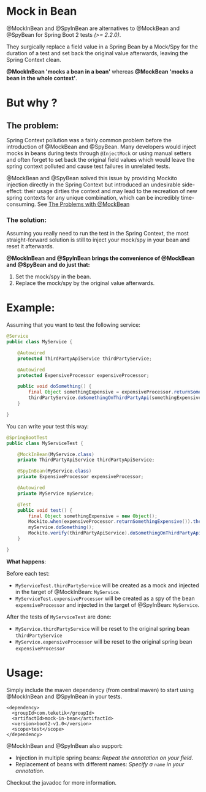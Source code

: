 # Mock in Bean

@MockInBean and @SpyInBean are alternatives to @MockBean and @SpyBean for Spring Boot 2 tests *(>= 2.2.0)*.

They surgically replace a field value in a Spring Bean by a Mock/Spy for the duration of a test and set back the original value afterwards, leaving the Spring Context clean.

**@MockInBean 'mocks a bean in a bean'** whereas **@MockBean 'mocks a bean in the whole context'**.

# But why ?

## The problem:

Spring Context pollution was a fairly common problem before the introduction of @MockBean and @SpyBean. Many developers would inject mocks in beans during tests through `@InjectMock` or using manual setters and often forget to set back the original field values which would leave the spring context polluted and cause test failures in unrelated tests.

@MockBean and @SpyBean solved this issue by providing Mockito injection directly in the Spring Context but introduced an undesirable side-effect: their usage dirties the context and may lead to the recreation of new spring contexts for any unique combination, which can be incredibly time-consuming. See [The Problems with @MockBean](https://www.baeldung.com/spring-tests#2-the-problems-withmockbean)

### The solution:

Assuming you really need to run the test in the Spring Context, the most straight-forward solution is still to inject your mock/spy in your bean and reset it afterwards. 

**@MockInBean and @SpyInBean brings the convenience of @MockBean and @SpyBean and do just that:**
  1. Set the mock/spy in the bean.
  2. Replace the mock/spy by the original value afterwards.

# Example:

Assuming that you want to test the following service:
```java
@Service
public class MyService {

    @Autowired
    protected ThirdPartyApiService thirdPartyService;

    @Autowired
    protected ExpensiveProcessor expensiveProcessor;

    public void doSomething() {
        final Object somethingExpensive = expensiveProcessor.returnSomethingExpensive();
        thirdPartyService.doSomethingOnThirdPartyApi(somethingExpensive);
    }

}

```

You can write your test this way:
```java
@SpringBootTest
public class MyServiceTest {

    @MockInBean(MyService.class)
    private ThirdPartyApiService thirdPartyApiService;

    @SpyInBean(MyService.class)
    private ExpensiveProcessor expensiveProcessor;

    @Autowired
    private MyService myService;

    @Test
    public void test() {
        final Object somethingExpensive = new Object();
        Mockito.when(expensiveProcessor.returnSomethingExpensive()).thenReturn(somethingExpensive);
        myService.doSomething();
        Mockito.verify(thirdPartyApiService).doSomethingOnThirdPartyApi(somethingExpensive);
    }

}
```

**What happens**:

Before each test:
  - `MyServiceTest.thirdPartyService` will be created as a mock and injected in the target of @MockInBean: `MyService`.
  - `MyServiceTest.expensiveProcessor` will be created as a spy of the bean `expensiveProcessor` and injected in the target of @SpyInBean: `MyService`.
  
After the tests of `MyServiceTest` are done:
  - `MyService.thirdPartyService` will be reset to the original spring bean `thirdPartyService`
  - `MyService.expensiveProcessor` will be reset to the original spring bean `expensiveProcessor`

# Usage:

Simply include the maven dependency (from central maven) to start using @MockInBean and @SpyInBean in your tests.
```
<dependency>
  <groupId>com.teketik</groupId>
  <artifactId>mock-in-bean</artifactId>
  <version>boot2-v1.0</version>
  <scope>test</scope>
</dependency>
```

@MockInBean and @SpyInBean also support:
  - Injection in multiple spring beans: *Repeat the annotation on your field*.
  - Replacement of beans with different names: *Specify a `name` in your annotation*.
  
Checkout the javadoc for more information.

